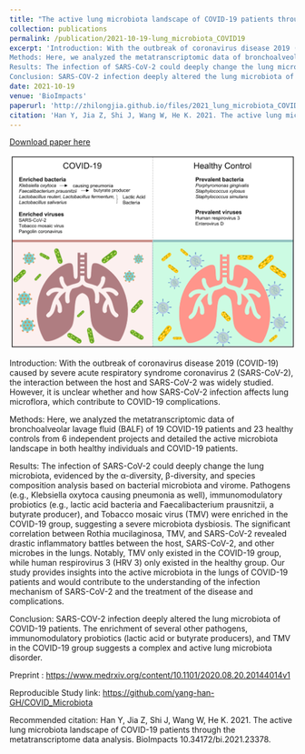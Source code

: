 ```yaml
---
title: "The active lung microbiota landscape of COVID-19 patients through the metatranscriptome data analysis"
collection: publications
permalink: /publication/2021-10-19-lung_microbiota_COVID19
excerpt: 'Introduction: With the outbreak of coronavirus disease 2019 (COVID-19) caused by severe acute respiratory syndrome coronavirus 2 (SARS-CoV-2), the interaction between the host and SARS-CoV-2 was widely studied. However, it is unclear whether and how SARS-CoV-2 infection affects lung microflora, which contribute to COVID-19 complications.
Methods: Here, we analyzed the metatranscriptomic data of bronchoalveolar lavage fluid (BALF) of 19 COVID-19 patients and 23 healthy controls from 6 independent projects and detailed the active microbiota landscape in both healthy individuals and COVID-19 patients.
Results: The infection of SARS-CoV-2 could deeply change the lung microbiota, evidenced by the α-diversity, β-diversity, and species composition analysis based on bacterial microbiota and virome. Pathogens (e.g., Klebsiella oxytoca causing pneumonia as well), immunomodulatory probiotics (e.g., lactic acid bacteria and Faecalibacterium prausnitzii, a butyrate producer), and Tobacco mosaic virus (TMV) were enriched in the COVID-19 group, suggesting a severe microbiota dysbiosis. The significant correlation between Rothia mucilaginosa, TMV, and SARS-CoV-2 revealed drastic inflammatory battles between the host, SARS-CoV-2, and other microbes in the lungs. Notably, TMV only existed in the COVID-19 group, while human respirovirus 3 (HRV 3) only existed in the healthy group. Our study provides insights into the active microbiota in the lungs of COVID-19 patients and would contribute to the understanding of the infection mechanism of SARS-CoV-2 and the treatment of the disease and complications.
Conclusion: SARS-COV-2 infection deeply altered the lung microbiota of COVID-19 patients. The enrichment of several other pathogens, immunomodulatory probiotics (lactic acid or butyrate producers), and TMV in the COVID-19 group suggests a complex and active lung microbiota disorder.'
date: 2021-10-19
venue: 'BioImpacts'
paperurl: 'http://zhilongjia.github.io/files/2021_lung_microbiota_COVID19.pdf'
citation: 'Han Y, Jia Z, Shi J, Wang W, He K. 2021. The active lung microbiota landscape of COVID-19 patients through the metatranscriptome data analysis. BioImpacts 10.34172/bi.2021.23378'
---
```


<a href='http://zhilongjia.github.io/files/2021_hypoxia_intestines.pdf'>Download paper here</a>

![Abstract Graph](../images/lung_microbiota_COVID19.png)

Introduction: With the outbreak of coronavirus disease 2019 (COVID-19) caused by severe acute respiratory syndrome coronavirus 2 (SARS-CoV-2), the interaction between the host and SARS-CoV-2 was widely studied. However, it is unclear whether and how SARS-CoV-2 infection affects lung microflora, which contribute to COVID-19 complications.

Methods: Here, we analyzed the metatranscriptomic data of bronchoalveolar lavage fluid (BALF) of 19 COVID-19 patients and 23 healthy controls from 6 independent projects and detailed the active microbiota landscape in both healthy individuals and COVID-19 patients.

Results: The infection of SARS-CoV-2 could deeply change the lung microbiota, evidenced by the α-diversity, β-diversity, and species composition analysis based on bacterial microbiota and virome. Pathogens (e.g., Klebsiella oxytoca causing pneumonia as well), immunomodulatory probiotics (e.g., lactic acid bacteria and Faecalibacterium prausnitzii, a butyrate producer), and Tobacco mosaic virus (TMV) were enriched in the COVID-19 group, suggesting a severe microbiota dysbiosis. The significant correlation between Rothia mucilaginosa, TMV, and SARS-CoV-2 revealed drastic inflammatory battles between the host, SARS-CoV-2, and other microbes in the lungs. Notably, TMV only existed in the COVID-19 group, while human respirovirus 3 (HRV 3) only existed in the healthy group. Our study provides insights into the active microbiota in the lungs of COVID-19 patients and would contribute to the understanding of the infection mechanism of SARS-CoV-2 and the treatment of the disease and complications.

Conclusion: SARS-COV-2 infection deeply altered the lung microbiota of COVID-19 patients. The enrichment of several other pathogens, immunomodulatory probiotics (lactic acid or butyrate producers), and TMV in the COVID-19 group suggests a complex and active lung microbiota disorder.

Preprint : https://www.medrxiv.org/content/10.1101/2020.08.20.20144014v1

Reproducible Study link: https://github.com/yang-han-GH/COVID_Microbiota

Recommended citation: Han Y, Jia Z, Shi J, Wang W, He K. 2021. The active lung microbiota landscape of COVID-19 patients through the metatranscriptome data analysis. BioImpacts 10.34172/bi.2021.23378.
